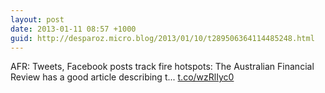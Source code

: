```yaml
---
layout: post
date: 2013-01-11 08:57 +1000
guid: http://desparoz.micro.blog/2013/01/10/t289506364114485248.html
---
```

AFR: Tweets, Facebook posts track fire hotspots: The Australian Financial Review has a good article describing t... [t.co/wzRlIyc0](http://t.co/wzRlIyc0)
